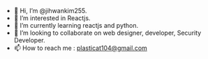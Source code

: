- 👋 Hi, I’m @jihwankim255.
- 👀 I’m interested in Reactjs.
- 🌱 I’m currently learning reactjs and python.
- 💞️ I’m looking to collaborate on web designer, developer, Security Developer.
- 📫 How to reach me : plasticat104@gmail.com


